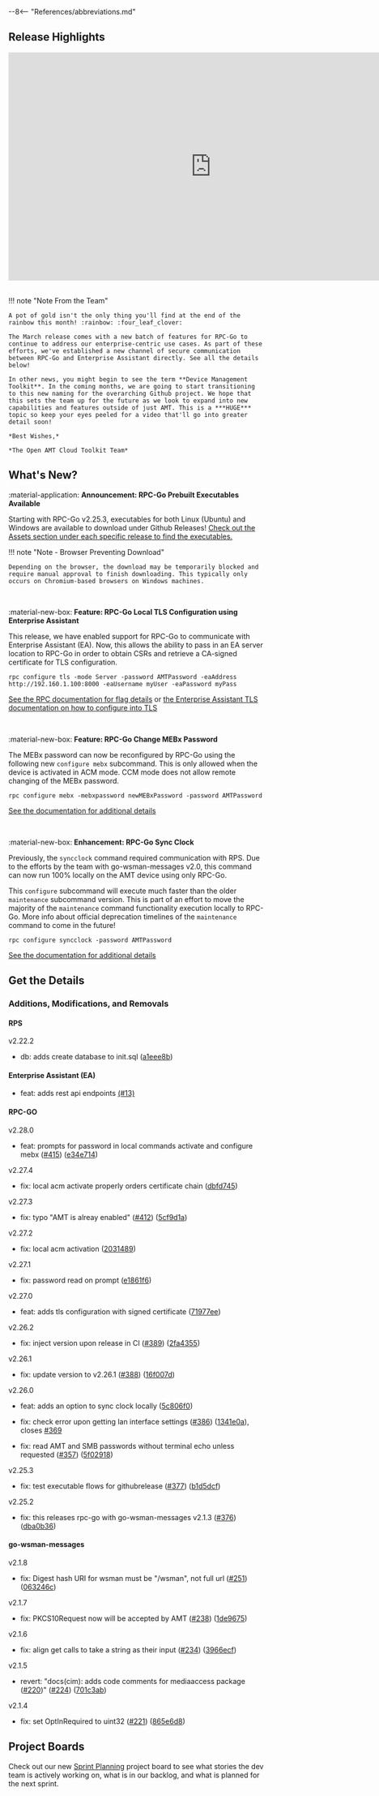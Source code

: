 --8<-- "References/abbreviations.md"
## Release Highlights

<div style="text-align:center">
  <iframe width="800" height="450" src="https://www.youtube.com/embed/P51hfSnszEs?si=2-KxkCeoLsPG0cvG" title="March 2024 Release Video" frameborder="0" allow="accelerometer; autoplay; clipboard-write; encrypted-media; gyroscope; picture-in-picture" allowfullscreen></iframe>
</div>
<br>

!!! note "Note From the Team"

    A pot of gold isn't the only thing you'll find at the end of the rainbow this month! :rainbow: :four_leaf_clover:

    The March release comes with a new batch of features for RPC-Go to continue to address our enterprise-centric use cases. As part of these efforts, we've established a new channel of secure communication between RPC-Go and Enterprise Assistant directly. See all the details below!

    In other news, you might begin to see the term **Device Management Toolkit**. In the coming months, we are going to start transitioning to this new naming for the overarching Github project. We hope that this sets the team up for the future as we look to expand into new capabilities and features outside of just AMT. This is a ***HUGE*** topic so keep your eyes peeled for a video that'll go into greater detail soon!
    
    *Best Wishes,* 

    *The Open AMT Cloud Toolkit Team*


## What's New?

:material-application: **Announcement: RPC-Go Prebuilt Executables Available**

Starting with RPC-Go v2.25.3, executables for both Linux (Ubuntu) and Windows are available to download under Github Releases! [Check out the Assets section under each specific release to find the executables.](https://github.com/open-amt-cloud-toolkit/rpc-go/releases)

!!! note "Note - Browser Preventing Download"

    Depending on the browser, the download may be temporarily blocked and require manual approval to finish downloading. This typically only occurs on Chromium-based browsers on Windows machines.

<br>

:material-new-box: **Feature: RPC-Go Local TLS Configuration using Enterprise Assistant**

This release, we have enabled support for RPC-Go to communicate with Enterprise Assistant (EA). Now, this allows the ability to pass in an EA server location to RPC-Go in order to obtain CSRs and retrieve a CA-signed certificate for TLS configuration.

```
rpc configure tls -mode Server -password AMTPassword -eaAddress http://192.160.1.100:8000 -eaUsername myUser -eaPassword myPass
```

[See the RPC documentation for flag details](./Reference/RPC/commandsRPC.md#tls) or [the Enterprise Assistant TLS documentation on how to configure into TLS](./Reference/EA/localtlsconfig.md)

<br>

:material-new-box: **Feature: RPC-Go Change MEBx Password**

The MEBx password can now be reconfigured by RPC-Go using the following new `configure mebx` subcommand. This is only allowed when the device is activated in ACM mode. CCM mode does not allow remote changing of the MEBx password.

```
rpc configure mebx -mebxpassword newMEBxPassword -password AMTPassword
```

[See the documentation for additional details](./Reference/RPC/commandsRPC.md#mebx)

<br>

:material-new-box: **Enhancement: RPC-Go Sync Clock**

Previously, the `syncclock` command required communication with RPS. Due to the efforts by the team with go-wsman-messages v2.0, this command can now run 100% locally on the AMT device using only RPC-Go.

This `configure` subcommand will execute much faster than the older `maintenance` subcommand version. This is part of an effort to move the majority of the `maintenance` command functionality execution locally to RPC-Go. More info about official deprecation timelines of the `maintenance` command to come in the future!

```
rpc configure syncclock -password AMTPassword
```

[See the documentation for additional details](./Reference/RPC/commandsRPC.md#syncclock-configure)

## Get the Details

### Additions, Modifications, and Removals

#### RPS

v2.22.2

- db: adds create database to init.sql ([a1eee8b](https://github.com/open-amt-cloud-toolkit/rps/commit/a1eee8b6ed12348c892edf74edc95124f0193174))

#### Enterprise Assistant (EA)

- feat: adds rest api endpoints [(#13)](https://github.com/open-amt-cloud-toolkit/enterprise-assistant/pull/13)

#### RPC-GO

v2.28.0

- feat: prompts for password in local commands activate and configure mebx ([#415](https://github.com/open-amt-cloud-toolkit/rpc-go/issues/415)) ([e34e714](https://github.com/open-amt-cloud-toolkit/rpc-go/commit/e34e714cad96b70baa78b53bb61b215daa88fb9d))

v2.27.4

- fix: local acm activate properly orders certificate chain ([dbfd745](https://github.com/open-amt-cloud-toolkit/rpc-go/commit/dbfd745502241d55f93fd30c2d4e908ca8ae790a))

v2.27.3

- fix: typo "AMT is alreay enabled" ([#412](https://github.com/open-amt-cloud-toolkit/rpc-go/issues/412)) ([5cf9d1a](https://github.com/open-amt-cloud-toolkit/rpc-go/commit/5cf9d1a6e5d93880d863acf344954fdd20992e92))

v2.27.2

- fix: local acm activation ([2031489](https://github.com/open-amt-cloud-toolkit/rpc-go/commit/20314898a8d26238d3dff90132cbf5da77759f32))

v2.27.1

- fix: password read on prompt ([e1861f6](https://github.com/open-amt-cloud-toolkit/rpc-go/commit/e1861f644bccbbfe7eccc8e2b91eed9353a37b68))

v2.27.0

- feat: adds tls configuration with signed certificate ([71977ee](https://github.com/open-amt-cloud-toolkit/rpc-go/commit/71977eee38303e268ea36ed1de5fad8efc206eac))

v2.26.2

- fix: inject version upon release in CI ([#389](https://github.com/open-amt-cloud-toolkit/rpc-go/issues/389)) ([2fa4355](https://github.com/open-amt-cloud-toolkit/rpc-go/commit/2fa43554ba88f05b61664c8c6149ad2761994b94))

v2.26.1

- fix: update version to v2.26.1 ([#388](https://github.com/open-amt-cloud-toolkit/rpc-go/issues/388)) ([16f007d](https://github.com/open-amt-cloud-toolkit/rpc-go/commit/16f007dc140b890fcfda907892e35333f18cd2f6))

v2.26.0

- feat: adds an option to sync clock locally ([5c806f0](https://github.com/open-amt-cloud-toolkit/rpc-go/commit/5c806f04ab48cb4d9b194eada2149befda05d480))

- fix: check error upon getting lan interface settings ([#386](https://github.com/open-amt-cloud-toolkit/rpc-go/issues/386)) ([1341e0a](https://github.com/open-amt-cloud-toolkit/rpc-go/commit/1341e0af3b3a0fb6902d61747ce453fad83d4dc2)), closes [#369](https://github.com/open-amt-cloud-toolkit/rpc-go/issues/369)

- fix: read AMT and SMB passwords without terminal echo unless requested ([#357](https://github.com/open-amt-cloud-toolkit/rpc-go/issues/357)) ([5f02918](https://github.com/open-amt-cloud-toolkit/rpc-go/commit/5f02918e5a719cce8f8f7edaaef8c82be7499b14))

v2.25.3

- fix: test executable flows for githubrelease ([#377](https://github.com/open-amt-cloud-toolkit/rpc-go/issues/377)) ([b1d5dcf](https://github.com/open-amt-cloud-toolkit/rpc-go/commit/b1d5dcfd7f3a0ca42e4773d9065a0f864d509e6e))

v2.25.2

- fix: this releases rpc-go with go-wsman-messages v2.1.3 ([#376](https://github.com/open-amt-cloud-toolkit/rpc-go/issues/376)) ([dba0b36](https://github.com/open-amt-cloud-toolkit/rpc-go/commit/dba0b3600d435355f2aa6541e0906b20a3523e95))

#### go-wsman-messages

v2.1.8

- fix: Digest hash URI for wsman must be "/wsman", not full url ([#251](https://github.com/open-amt-cloud-toolkit/go-wsman-messages/issues/251)) ([063246c](https://github.com/open-amt-cloud-toolkit/go-wsman-messages/commit/063246c0dbdde2c0185e7281869f4a12db953c01))

v2.1.7

- fix: PKCS10Request now will be accepted by AMT ([#238](https://github.com/open-amt-cloud-toolkit/go-wsman-messages/issues/238)) ([1de9675](https://github.com/open-amt-cloud-toolkit/go-wsman-messages/commit/1de967586ce3465f533270213b42b1efe0497ec5))

v2.1.6

- fix: align get calls to take a string as their input ([#234](https://github.com/open-amt-cloud-toolkit/go-wsman-messages/issues/234)) ([3966ecf](https://github.com/open-amt-cloud-toolkit/go-wsman-messages/commit/3966ecf88827c62c03ec978c671ceaa2259cf9fd))

v2.1.5

- revert: "docs(cim): adds code comments for mediaaccess package ([#220](https://github.com/open-amt-cloud-toolkit/go-wsman-messages/issues/220))" ([#224](https://github.com/open-amt-cloud-toolkit/go-wsman-messages/issues/224)) ([701c3ab](https://github.com/open-amt-cloud-toolkit/go-wsman-messages/commit/701c3ab8ea8046c006696075eed0cacaa07e8e26))

v2.1.4

- fix: set OptInRequired to uint32 ([#221](https://github.com/open-amt-cloud-toolkit/go-wsman-messages/issues/221)) ([865e6d8](https://github.com/open-amt-cloud-toolkit/go-wsman-messages/commit/865e6d80bd10d801e9d567affa8406ff8cb82614))

## Project Boards

Check out our new [Sprint Planning](https://github.com/orgs/open-amt-cloud-toolkit/projects/10/views/2) project board to see what stories the dev team is actively working on, what is in our backlog, and what is planned for the next sprint.
